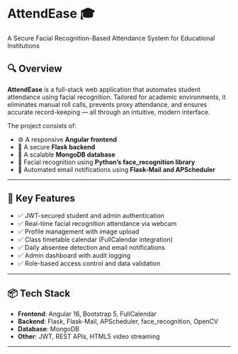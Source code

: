 # AttendEase 🎓  
A Secure Facial Recognition-Based Attendance System for Educational Institutions

## 🔍 Overview

**AttendEase** is a full-stack web application that automates student attendance using facial recognition. Tailored for academic environments, it eliminates manual roll calls, prevents proxy attendance, and ensures accurate record-keeping — all through an intuitive, modern interface.

The project consists of:
- ⚙️ A responsive **Angular frontend**
- 🔧 A secure **Flask backend**
- 💾 A scalable **MongoDB database**
- 🧠 Facial recognition using **Python’s face_recognition library**
- 📧 Automated email notifications using **Flask-Mail and APScheduler**

---

## 🌟 Key Features

- ✅ JWT-secured student and admin authentication
- ✅ Real-time facial recognition attendance via webcam
- ✅ Profile management with image upload
- ✅ Class timetable calendar (FullCalendar integration)
- ✅ Daily absentee detection and email notifications
- ✅ Admin dashboard with audit logging
- ✅ Role-based access control and data validation

---

## 📦 Tech Stack

- **Frontend**: Angular 16, Bootstrap 5, FullCalendar  
- **Backend**: Flask, Flask-Mail, APScheduler, face_recognition, OpenCV  
- **Database**: MongoDB  
- **Other**: JWT, REST APIs, HTML5 video streaming

---
